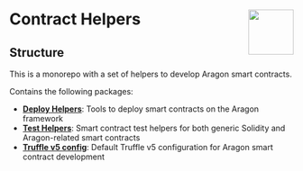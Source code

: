 # Contract Helpers <img align="right" src="https://raw.githubusercontent.com/aragon/design/master/readme-logo.png" height="80px" />

## Structure

This is a monorepo with a set of helpers to develop Aragon smart contracts.

Contains the following packages:

- **[Deploy Helpers](packages/deploy-helpers)**: Tools to deploy smart contracts on the Aragon framework
- **[Test Helpers](packages/test-helpers)**: Smart contract test helpers for both generic Solidity and Aragon-related smart contracts
- **[Truffle v5 config](packages/truffle-config-v5)**: Default Truffle v5 configuration for Aragon smart contract development
